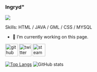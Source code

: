 ### Ingryd"
![](https://64.media.tumblr.com/faf88e86797a080625f3e8dd8954804c/65ec400b99bd9305-53/s540x810/63ed2a8aa7a3cf5ca62ae2ba34289a83961ecccb.jpg)


Skills: HTML / JAVA / GML / CSS / MYSQL

- 🔭 I’m currently working on this page. 


[<img src='https://raphaelbrodrigues.github.io/images/git.png' alt='github' height='40'>](https://github.com/ingrydf12)  [<img src='https://icon-library.com/images/twitter-icon-png-white/twitter-icon-png-white-12.jpg' alt='twitter' height='40'>](https://twitter.com/ingrxw)  [<img src='https://img.freepik.com/icones-gratis/vapor_318-219838.jpg?w=2000' alt='steam' height='40'>](https://steamcommunity.com/id/ingrydf12)  

[![Top Langs](https://github-readme-stats.vercel.app/api/top-langs/?username=ingrydf12)](https://github.com/anuraghazra/github-readme-stats)
![GitHub stats](https://github-readme-stats.vercel.app/api?username=ingrydf12&show_icons=true)

